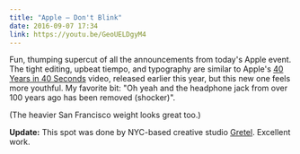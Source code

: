 ```yaml
---
title: "Apple – Don't Blink"
date: 2016-09-07 17:34
link: https://youtu.be/GeoUELDgyM4
---
```


Fun, thumping supercut of all the announcements from today's Apple event. The tight editing, upbeat tiempo, and typography are similar to Apple's [40 Years in 40 Seconds][40] video, released earlier this year, but this new one feels more youthful. My favorite bit: "Oh yeah and the headphone jack from over 100 years ago has been removed (shocker)".

(The heavier San Francisco weight looks great too.)

**Update:** This spot was done by NYC-based creative studio [Gretel][gretel]. Excellent work.

[40]: https://youtu.be/mtY0K2fiFOA
[gretel]: http://gretelny.com
